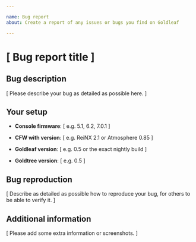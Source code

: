 ```yaml
---

name: Bug report
about: Create a report of any issues or bugs you find on Goldleaf

---
```


# [ Bug report title ]

## Bug description

[ Please describe your bug as detailed as possible here. ]

## Your setup

- **Console firmware**: [ e.g. 5.1, 6.2, 7.0.1 ]

- **CFW with version**: [ e.g. ReiNX 2.1 or Atmosphere 0.85 ]

- **Goldleaf version**: [ e.g. 0.5 or the exact nightly build ]

- **Goldtree version**: [ e.g. 0.5 ]


## Bug reproduction

[ Describe as detailed as possible how to reproduce your bug, for others to be able to verify it. ]


## Additional information

[ Please add some extra information or screenshots. ] 